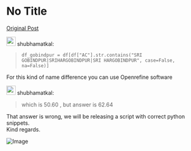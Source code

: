 # No Title

[Original Post](https://discourse.onlinedegree.iitm.ac.in/t/168449/20)

<aside class="quote group-ds-students" data-username="shubhamatkal" data-post="19" data-topic="168449">
<div class="title">
<div class="quote-controls"></div>
<img alt="" width="24" height="24" src="https://dub1.discourse-cdn.com/flex013/user_avatar/discourse.onlinedegree.iitm.ac.in/shubhamatkal/48/66790_2.png" class="avatar"> shubhamatkal:</div>
<blockquote>
<pre><code class="lang-auto">df_gobindpur = df[df["AC"].str.contains("SRI GOBINDPUR|SRIHARGOBINDPUR|SRI HARGOBINDPUR", case=False, na=False)]
</code></pre>
</blockquote>
</aside>
<p>For this kind of name difference you can use Openrefine software</p>
<aside class="quote group-ds-students" data-username="shubhamatkal" data-post="19" data-topic="168449">
<div class="title">
<div class="quote-controls"></div>
<img alt="" width="24" height="24" src="https://dub1.discourse-cdn.com/flex013/user_avatar/discourse.onlinedegree.iitm.ac.in/shubhamatkal/48/66790_2.png" class="avatar"> shubhamatkal:</div>
<blockquote>
<p>which is 50.60 , but answer is 62.64</p>
</blockquote>
</aside>
<p>That answer is wrong, we will be releasing a script with correct python snippets.<br>
Kind regards.</p>

![Image](https://dub1.discourse-cdn.com/flex013/user_avatar/discourse.onlinedegree.iitm.ac.in/shubhamatkal/48/66790_2.png)